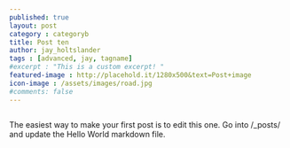 ```yaml
---
published: true
layout: post
category : categoryb
title: Post ten
author: jay_holtslander
tags : [advanced, jay, tagname]
#excerpt : "This is a custom excerpt! "
featured-image : http://placehold.it/1280x500&text=Post+image
icon-image : /assets/images/road.jpg
#comments: false
---
```

<img src="{{ page.featured-image }}" alt="" class="img-responsive">


The easiest way to make your first post is to edit this one. Go into /_posts/ and update the Hello World markdown file.

